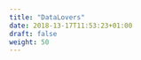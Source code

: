 ```yaml
---
title: "DataLovers"
date: 2018-13-17T11:53:23+01:00
draft: false
weight: 50
---
```

<a href="https://seminariomirianandres.unirioja.es">[](/img/mirianandres.png)</a>
<div class="social">
  <a href="seminariomirianandres+subscribe@googlegroups.com">
    <i class="fa fa-gmail"></i>
  </a>
</div>
